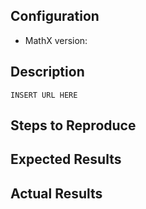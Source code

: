 ## Configuration

- MathX version:

## Description

```
INSERT URL HERE
```

## Steps to Reproduce

## Expected Results

## Actual Results